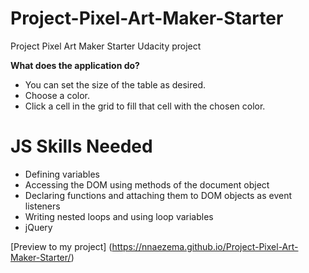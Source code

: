 # Project-Pixel-Art-Maker-Starter
Project Pixel Art Maker Starter Udacity project

**What does the application do?**
- You can set the size of the table as desired.
- Choose a color.
- Click a cell in the grid to fill that cell with the chosen color.

 # JS Skills Needed

- Defining variables 
- Accessing the DOM using methods of the document object
- Declaring functions and attaching them to DOM objects as event listeners
- Writing nested loops and using loop variables
- jQuery

[Preview to my project] (https://nnaezema.github.io/Project-Pixel-Art-Maker-Starter/)
